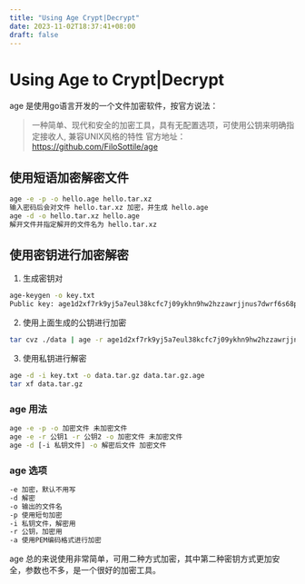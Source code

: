 ```yaml
---
title: "Using Age Crypt|Decrypt"
date: 2023-11-02T18:37:41+08:00
draft: false
---
```


Using Age to Crypt|Decrypt 
===

age 是使用go语言开发的一个文件加密软件，按官方说法：

> 一种简单、现代和安全的加密工具，具有无配置选项，可使用公钥来明确指定接收人, 兼容UNIX风格的特性
官方地址：https://github.com/FiloSottile/age

## 使用短语加密解密文件

```bash
age -e -p -o hello.age hello.tar.xz
输入密码后会对文件 hello.tar.xz 加密，并生成 hello.age
age -d -o hello.tar.xz hello.age
解开文件并指定解开的文件名为 hello.tar.xz
```

## 使用密钥进行加密解密

1. 生成密钥对

```bash
age-keygen -o key.txt
Public key: age1d2xf7rk9yj5a7eul38kcfc7j09ykhn9hw2hzzawrjjnus7dwrf6s68pl4t
```

2.  使用上面生成的公钥进行加密

```bash
tar cvz ./data | age -r age1d2xf7rk9yj5a7eul38kcfc7j09ykhn9hw2hzzawrjjnus7dwrf6s68pl4t > data.tar.gz.age
```

3. 使用私钥进行解密

```bash
age -d -i key.txt -o data.tar.gz data.tar.gz.age
tar xf data.tar.gz
```

### age 用法

```bash
age -e -p -o 加密文件 未加密文件
age -e -r 公钥1 -r 公钥2 -o 加密文件 未加密文件
age -d [-i 私钥文件] -o 解密后文件 加密文件
```

### age 选项

```bash
-e 加密，默认不用写
-d 解密
-o 输出的文件名
-p 使用短句加密
-i 私钥文件，解密用
-r 公钥，加密用
-a 使用PEM编码格式进行加密
```

age 总的来说使用非常简单，可用二种方式加密，其中第二种密钥方式更加安全，参数也不多，是一个很好的加密工具。


